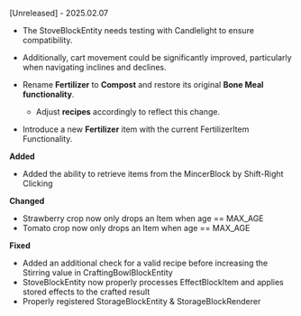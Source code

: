 [Unreleased] - 2025.02.07

* The StoveBlockEntity needs testing with Candlelight to ensure compatibility. 
* Additionally, cart movement could be significantly improved, particularly when navigating inclines and declines. 
* Rename **Fertilizer** to **Compost** and restore its original **Bone Meal functionality**.
    - Adjust **recipes** accordingly to reflect this change.

* Introduce a new **Fertilizer** item with the current FertilizerItem Functionality.

**Added**
* Added the ability to retrieve items from the MincerBlock by Shift-Right Clicking

**Changed**
* Strawberry crop now only drops an Item when age == MAX_AGE
* Tomato crop now only drops an Item when age == MAX_AGE

**Fixed**
* Added an additional check for a valid recipe before increasing the Stirring value in CraftingBowlBlockEntity
* StoveBlockEntity now properly processes EffectBlockItem and applies stored effects to the crafted result
* Properly registered StorageBlockEntity & StorageBlockRenderer